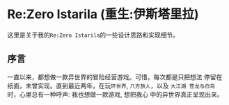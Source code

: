 # Re:Zero Istarila (重生:伊斯塔里拉)
这里是关于我的`Re:Zero Istarila`的一些设计思路和实现细节。

## 序言
一直以来，都想做一款异世界的冒险经营游戏。可惜，每次都是只把想法
停留在纸面，未曾实现。直到最近两年，在玩`环世界`, `八方旅人`，以及
`大江湖 苍龙与白鸟`时，心里总有一种呼声: 我也想做一款游戏, 想把我心
中的异世界真正呈现出来。

